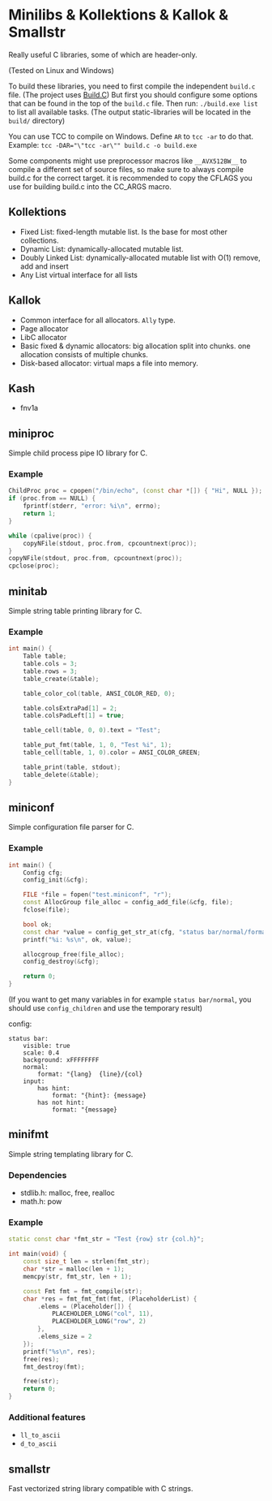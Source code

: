 # Minilibs & Kollektions & Kallok & Smallstr
Really useful C libraries, some of which are header-only.

(Tested on Linux and Windows)

To build these libraries, you need to first compile the independent `build.c` file.
(The project uses [Build.C](https://github.com/alex-s168/build.c))
But first you should configure some options that can be found in the top of the `build.c` file.
Then run: `./build.exe list` to list all available tasks.
(The output static-libraries will be located in the `build/` directory)

You can use TCC to compile on Windows. Define `AR` to `tcc -ar` to do that.
Example: `tcc -DAR="\"tcc -ar\"" build.c -o build.exe`

Some components might use preprocessor macros like `__AVX512BW__` to compile a different set of source files,
so make sure to always compile build.c for the correct target.
it is recommended to copy the CFLAGS you use for building build.c into the CC_ARGS macro.

## Kollektions
- Fixed List:
  fixed-length mutable list. Is the base for most other collections.
- Dynamic List:
  dynamically-allocated mutable list.
- Doubly Linked List:
  dynamically-allocated mutable list with O(1) remove, add and insert
- Any List
  virtual interface for all lists

## Kallok
- Common interface for all allocators. `Ally` type.
- Page allocator
- LibC allocator
- Basic fixed & dynamic allocators:
  big allocation split into chunks. one allocation consists of multiple chunks.
- Disk-based allocator:
  virtual maps a file into memory.

## Kash
- fnv1a

## miniproc
Simple child process pipe IO library for C.

### Example
```c++
ChildProc proc = cpopen("/bin/echo", (const char *[]) { "Hi", NULL });
if (proc.from == NULL) {
    fprintf(stderr, "error: %i\n", errno);
    return 1;
}

while (cpalive(proc)) {
    copyNFile(stdout, proc.from, cpcountnext(proc));
}
copyNFile(stdout, proc.from, cpcountnext(proc));
cpclose(proc);
```

## minitab
Simple string table printing library for C.

### Example
```c++
int main() {
    Table table;
    table.cols = 3;
    table.rows = 3;
    table_create(&table);

    table_color_col(table, ANSI_COLOR_RED, 0);

    table.colsExtraPad[1] = 2;
    table.colsPadLeft[1] = true;

    table_cell(table, 0, 0).text = "Test";

    table_put_fmt(table, 1, 0, "Test %i", 1);
    table_cell(table, 1, 0).color = ANSI_COLOR_GREEN;

    table_print(table, stdout);
    table_delete(&table);
}
```

## miniconf
Simple configuration file parser for C.

### Example
```c++
int main() {
    Config cfg;
    config_init(&cfg);

    FILE *file = fopen("test.miniconf", "r");
    const AllocGroup file_alloc = config_add_file(&cfg, file);
    fclose(file);

    bool ok;
    const char *value = config_get_str_at(cfg, "status bar/normal/format", &ok);
    printf("%i: %s\n", ok, value);

    allocgroup_free(file_alloc);
    config_destroy(&cfg);

    return 0;
}
```
(If you want to get many variables in for example `status bar/normal`, you should use `config_children` and use the temporary result)

config:
```
status bar:
    visible: true
    scale: 0.4
    background: xFFFFFFFF
    normal:
        format: "{lang}  {line}/{col}
    input:
        has hint:
            format: "{hint}: {message}
        has not hint:
            format: "{message}
```

## minifmt
Simple string templating library for C.

### Dependencies
- stdlib.h: malloc, free, realloc
- math.h: pow

### Example
```c++
static const char *fmt_str = "Test {row} str {col.h}";

int main(void) {
    const size_t len = strlen(fmt_str);
    char *str = malloc(len + 1);
    memcpy(str, fmt_str, len + 1);

    const Fmt fmt = fmt_compile(str);
    char *res = fmt_fmt_fmt(fmt, (PlaceholderList) {
        .elems = (Placeholder[]) {
            PLACEHOLDER_LONG("col", 11),
            PLACEHOLDER_LONG("row", 2)
        },
        .elems_size = 2
    });
    printf("%s\n", res);
    free(res);
    fmt_destroy(fmt);

    free(str);
    return 0;
}
```

### Additional features
- `ll_to_ascii`
- `d_to_ascii`

## smallstr
Fast vectorized string library compatible with C strings.
